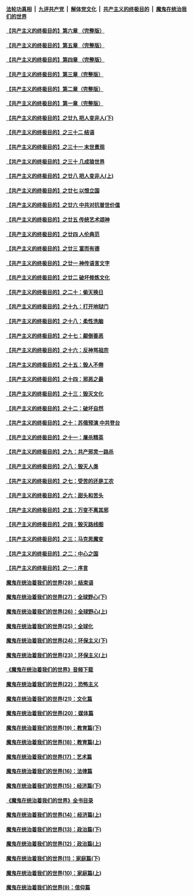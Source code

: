 

####  [法轮功真相](../../../../basic/blob/master/README.md?t=04280231) &nbsp;|&nbsp; [九评共产党](../../../../9ping.md/blob/master/README.md?t=04280231) &nbsp;|&nbsp; [解体党文化](../../../../jtdwh.md/blob/master/README.md?t=04280231)  &nbsp;|&nbsp; [共产主义的终极目的](../../../../gczydzjmd.md/blob/master/README.md?t=04280231) &nbsp;|&nbsp; [魔鬼在统治我们的世界](../../../../mgztzwmdsj.md/blob/master/README.md?t=04280231) 

#### [【共产主义的终极目的】第六章 （完整版）](../pages/nsc422/n11428913.md?t=04280231) 

#### [【共产主义的终极目的】第五章 （完整版）](../pages/nsc422/n11428912.md?t=04280231) 

#### [【共产主义的终极目的】第四章 （完整版）](../pages/nsc422/n11428907.md?t=04280231) 

#### [【共产主义的终极目的】第三章（完整版）](../pages/nsc422/n11428848.md?t=04280231) 

#### [【共产主义的终极目的】第二章（完整版）](../pages/nsc422/n11428831.md?t=04280231) 

#### [【共产主义的终极目的】第一章（完整版）](../pages/nsc422/n11417651.md?t=04280231) 

#### [【共产主义的终极目的】之廿九 把人变非人(下)](../pages/nsc422/n11344140.md?t=04280231) 

#### [【共产主义的终极目的】之三十二 结语](../pages/nsc422/n11360535.md?t=04280231) 

#### [【共产主义的终极目的】之三十一 末世景观](../pages/nsc422/n11351129.md?t=04280231) 

#### [【共产主义的终极目的】之三十 几成狼世界](../pages/nsc422/n11348280.md?t=04280231) 

#### [【共产主义的终极目的】之廿八 把人变非人(上)](../pages/nsc422/n11340492.md?t=04280231) 

#### [【共产主义的终极目的】之廿七 以恨立国](../pages/nsc422/n11336944.md?t=04280231) 

#### [【共产主义的终极目的】之廿六 中共对抗普世价值](../pages/nsc422/n11324785.md?t=04280231) 

#### [【共产主义的终极目的】之廿五 传统艺术颂神](../pages/nsc422/n11296396.md?t=04280231) 

#### [【共产主义的终极目的】之廿四 人伦典范](../pages/nsc422/n11296397.md?t=04280231) 

#### [【共产主义的终极目的】之廿三 富而有德](../pages/nsc422/n11283598.md?t=04280231) 

#### [【共产主义的终极目的】之廿一 神传语言文字](../pages/nsc422/n11263265.md?t=04280231) 

#### [【共产主义的终极目的】之廿二 破坏修炼文化](../pages/nsc422/n11245728.md?t=04280231) 

#### [【共产主义的终极目的】之二十：偷天换日](../pages/nsc422/n11238846.md?t=04280231) 

#### [【共产主义的终极目的】之十九：打开地狱门](../pages/nsc422/n11206376.md?t=04280231) 

#### [【共产主义的终极目的】之十八：柔性洗脑](../pages/nsc422/n11199994.md?t=04280231) 

#### [【共产主义的终极目的】之十七：颠倒善恶](../pages/nsc422/n11179782.md?t=04280231) 

#### [【共产主义的终极目的】之十六：反神骂祖宗](../pages/nsc422/n11166798.md?t=04280231) 

#### [【共产主义的终极目的】之十五：毁人不倦](../pages/nsc422/n11166792.md?t=04280231) 

#### [【共产主义的终极目的】之十四：邪恶之最](../pages/nsc422/n11150249.md?t=04280231) 

#### [【共产主义的终极目的】之十三：毁灭文化](../pages/nsc422/n11135227.md?t=04280231) 

#### [【共产主义的终极目的】之十二：破坏自然](../pages/nsc422/n11135214.md?t=04280231) 

#### [【共产主义的终极目的】之十：苏俄预演 中共登台](../pages/nsc422/n11118424.md?t=04280231) 

#### [【共产主义的终极目的】之十一：屠杀精英](../pages/nsc422/n11118442.md?t=04280231) 

#### [【共产主义的终极目的】之九：共产邪灵一路杀](../pages/nsc422/n11114139.md?t=04280231) 

#### [【共产主义的终极目的】之八：毁灭人类](../pages/nsc422/n11108503.md?t=04280231) 

#### [【共产主义的终极目的】之七：受苦的还是工农](../pages/nsc422/n11101809.md?t=04280231) 

#### [【共产主义的终极目的】之六：甜头和苦头](../pages/nsc422/n11096971.md?t=04280231) 

#### [【共产主义的终极目的】之五：万变不离其邪](../pages/nsc422/n11091285.md?t=04280231) 

#### [【共产主义的终极目的】之四：毁灭路线图](../pages/nsc422/n11086284.md?t=04280231) 

#### [【共产主义的终极目的】之三：马克思魔变](../pages/nsc422/n11061941.md?t=04280231) 

#### [【共产主义的终极目的】之二：中心之国](../pages/nsc422/n11047728.md?t=04280231) 

#### [【共产主义的终极目的】之一：序言](../pages/nsc422/n11086077.md?t=04280231) 

#### [魔鬼在统治着我们的世界(28)：结束语](../pages/nsc422/n10936246.md?t=04280231) 

#### [魔鬼在统治着我们的世界(27)：全球野心(下)](../pages/nsc422/n10928319.md?t=04280231) 

#### [魔鬼在统治着我们的世界(26)：全球野心(上)](../pages/nsc422/n10900318.md?t=04280231) 

#### [魔鬼在统治着我们的世界(25)：全球化](../pages/nsc422/n10788205.md?t=04280231) 

#### [魔鬼在统治着我们的世界(24)：环保主义(下)](../pages/nsc422/n10695307.md?t=04280231) 

#### [魔鬼在统治着我们的世界(23)：环保主义(上)](../pages/nsc422/n10688613.md?t=04280231) 

#### [《魔鬼在统治着我们的世界》音频下载](../pages/nsc422/n10635553.md?t=04280231) 

#### [魔鬼在统治着我们的世界(22)：恐怖主义](../pages/nsc422/n10614727.md?t=04280231) 

#### [魔鬼在统治着我们的世界(21)：文化篇](../pages/nsc422/n10597706.md?t=04280231) 

#### [魔鬼在统治着我们的世界(20)：媒体篇](../pages/nsc422/n10586579.md?t=04280231) 

#### [魔鬼在统治着我们的世界(19)：教育篇(下)](../pages/nsc422/n10564808.md?t=04280231) 

#### [魔鬼在统治着我们的世界(18)：教育篇(上)](../pages/nsc422/n10526970.md?t=04280231) 

#### [魔鬼在统治着我们的世界(17)：艺术篇](../pages/nsc422/n10499093.md?t=04280231) 

#### [魔鬼在统治着我们的世界(16)：法律篇](../pages/nsc422/n10485969.md?t=04280231) 

#### [魔鬼在统治着我们的世界(15)：经济篇(下)](../pages/nsc422/n10469975.md?t=04280231) 

#### [《魔鬼在统治着我们的世界》全书目录](../pages/nsc422/n10464261.md?t=04280231) 

#### [魔鬼在统治着我们的世界(14)：经济篇(上)](../pages/nsc422/n10457370.md?t=04280231) 

#### [魔鬼在统治着我们的世界(13)：政治篇(下)](../pages/nsc422/n10448270.md?t=04280231) 

#### [魔鬼在统治着我们的世界(12)：政治篇(上)](../pages/nsc422/n10444576.md?t=04280231) 

#### [魔鬼在统治着我们的世界(11)：家庭篇(下)](../pages/nsc422/n10440961.md?t=04280231) 

#### [魔鬼在统治着我们的世界(10)：家庭篇(上)](../pages/nsc422/n10435448.md?t=04280231) 

#### [魔鬼在统治着我们的世界(9)：信仰篇](../pages/nsc422/n10432159.md?t=04280231) 

